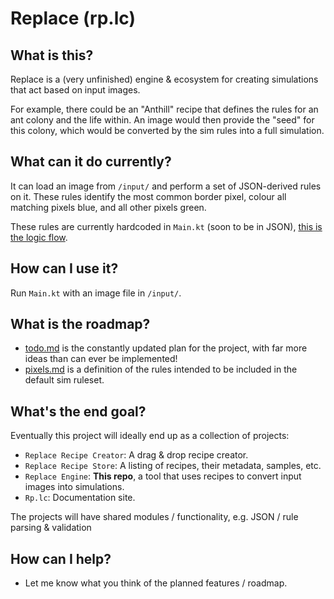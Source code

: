 # Replace (rp.lc)

## What is this?

Replace is a (very unfinished) engine & ecosystem for creating simulations that act based on input images.

For example, there could be an "Anthill" recipe that defines the rules for an ant colony and the life within. An image would then provide the "seed" for this colony, which would be converted by the sim rules into a full simulation.

## What can it do currently?

It can load an image from `/input/` and perform a set of JSON-derived rules on it. These rules identify the most common border pixel, colour all matching pixels blue, and all other pixels green.

These rules are currently hardcoded in `Main.kt` (soon to be in JSON), [this is the logic flow](/docs/exampleFlow.png).

## How can I use it?

Run `Main.kt` with an image file in `/input/`.

## What is the roadmap?

* [todo.md](todo.md) is the constantly updated plan for the project, with far more ideas than can ever be implemented!
* [pixels.md](pixels.md) is a definition of the rules intended to be included in the default sim ruleset.

## What's the end goal?

Eventually this project will ideally end up as a collection of projects:

* `Replace Recipe Creator`: A drag & drop recipe creator.
* `Replace Recipe Store`: A listing of recipes, their metadata, samples, etc.
* `Replace Engine`: **This repo**, a tool that uses recipes to convert input images into simulations.
* `Rp.lc`: Documentation site.

The projects will have shared modules / functionality, e.g. JSON / rule parsing & validation

## How can I help?

* Let me know what you think of the planned features / roadmap.
